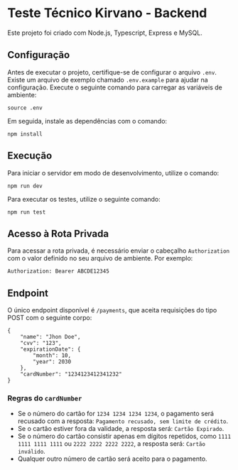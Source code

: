 <h1>Teste Técnico Kirvano - Backend</h1>

<p>Este projeto foi criado com Node.js, Typescript, Express e MySQL.</p>

<h2>Configuração</h2>

<p>Antes de executar o projeto, certifique-se de configurar o arquivo <code>.env</code>. Existe um arquivo de exemplo chamado <code>.env.example</code> para ajudar na configuração. Execute o seguinte comando para carregar as variáveis de ambiente:</p>

<pre><code>source .env
</code></pre>

<p>Em seguida, instale as dependências com o comando:</p>

<pre><code>npm install
</code></pre>

<h2>Execução</h2>

<p>Para iniciar o servidor em modo de desenvolvimento, utilize o comando:</p>

<pre><code>npm run dev
</code></pre>

<p>Para executar os testes, utilize o seguinte comando:</p>

<pre><code>npm run test
</code></pre>

<h2>Acesso à Rota Privada</h2>

<p>Para acessar a rota privada, é necessário enviar o cabeçalho <code>Authorization</code> com o valor definido no seu arquivo de ambiente. Por exemplo:</p>

<pre><code>Authorization: Bearer ABCDE12345
</code></pre>

<h2>Endpoint</h2>

<p>O único endpoint disponível é <code>/payments</code>, que aceita requisições do tipo POST com o seguinte corpo:</p>

<pre><code>{
    "name": "Jhon Doe",
    "cvv": "123",
    "expirationDate": {
        "month": 10,
        "year": 2030
    },
    "cardNumber": "1234123412341232"
}
</code></pre>

<h3>Regras do <code>cardNumber</code></h3>

<ul>
<li>Se o número do cartão for <code>1234 1234 1234 1234</code>, o pagamento será recusado com a resposta: <code>Pagamento recusado, sem limite de crédito</code>.</li>
<li>Se o cartão estiver fora da validade, a resposta será: <code>Cartão Expirado</code>.</li>
<li>Se o número do cartão consistir apenas em dígitos repetidos, como <code>1111 1111 1111 1111</code> ou <code>2222 2222 2222 2222</code>, a resposta será: <code>Cartão inválido</code>.</li>
<li>Qualquer outro número de cartão será aceito para o pagamento.</li>
</ul>
